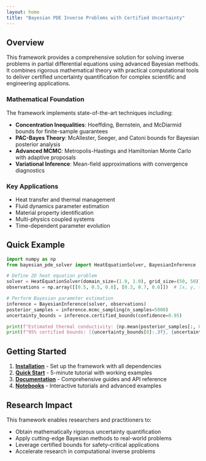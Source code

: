 ```yaml
---
layout: home
title: "Bayesian PDE Inverse Problems with Certified Uncertainty"
---
```


## Overview

This framework provides a comprehensive solution for solving inverse problems in partial differential equations using advanced Bayesian methods. It combines rigorous mathematical theory with practical computational tools to deliver certified uncertainty quantification for complex scientific and engineering applications.

### Mathematical Foundation

The framework implements state-of-the-art techniques including:

- **Concentration Inequalities**: Hoeffding, Bernstein, and McDiarmid bounds for finite-sample guarantees
- **PAC-Bayes Theory**: McAllester, Seeger, and Catoni bounds for Bayesian posterior analysis  
- **Advanced MCMC**: Metropolis-Hastings and Hamiltonian Monte Carlo with adaptive proposals
- **Variational Inference**: Mean-field approximations with convergence diagnostics

### Key Applications

- Heat transfer and thermal management
- Fluid dynamics parameter estimation
- Material property identification
- Multi-physics coupled systems
- Time-dependent parameter evolution

## Quick Example

```python
import numpy as np
from bayesian_pde_solver import HeatEquationSolver, BayesianInference

# Define 2D heat equation problem
solver = HeatEquationSolver(domain_size=(1.0, 1.0), grid_size=(50, 50))
observations = np.array([[0.5, 0.5, 0.8], [0.3, 0.7, 0.6]])  # [x, y, temperature]

# Perform Bayesian parameter estimation
inference = BayesianInference(solver, observations)
posterior_samples = inference.mcmc_sampling(n_samples=5000)
uncertainty_bounds = inference.certified_bounds(confidence=0.95)

print(f"Estimated thermal conductivity: {np.mean(posterior_samples[:, 0]):.3f}")
print(f"95% certified bounds: [{uncertainty_bounds[0]:.3f}, {uncertainty_bounds[1]:.3f}]")
```

## Getting Started

1. **[Installation](installation.html)** - Set up the framework with all dependencies
2. **[Quick Start](quickstart.html)** - 5-minute tutorial with working examples  
3. **[Documentation](documentation.html)** - Comprehensive guides and API reference
4. **[Notebooks](notebooks.html)** - Interactive tutorials and advanced examples

## Research Impact

This framework enables researchers and practitioners to:
- Obtain mathematically rigorous uncertainty quantification
- Apply cutting-edge Bayesian methods to real-world problems
- Leverage certified bounds for safety-critical applications
- Accelerate research in computational inverse problems